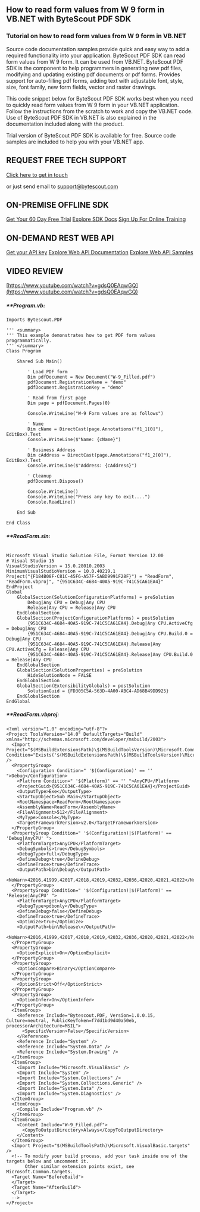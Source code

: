 ## How to read form values from W 9 form in VB.NET with ByteScout PDF SDK

### Tutorial on how to read form values from W 9 form in VB.NET

Source code documentation samples provide quick and easy way to add a required functionality into your application. ByteScout PDF SDK can read form values from W 9 form. It can be used from VB.NET. ByteScout PDF SDK is the component to help programmers in generating new pdf files, modifying and updating existing pdf documents or pdf forms. Provides support for auto-filling pdf forms, adding text with adjustable font, style, size, font family, new form fields, vector and raster drawings.

This code snippet below for ByteScout PDF SDK works best when you need to quickly read form values from W 9 form in your VB.NET application. Follow the instructions from the scratch to work and copy the VB.NET code. Use of ByteScout PDF SDK in VB.NET is also explained in the documentation included along with the product.

Trial version of ByteScout PDF SDK is available for free. Source code samples are included to help you with your VB.NET app.

## REQUEST FREE TECH SUPPORT

[Click here to get in touch](https://bytescout.zendesk.com/hc/en-us/requests/new?subject=ByteScout%20PDF%20SDK%20Question)

or just send email to [support@bytescout.com](mailto:support@bytescout.com?subject=ByteScout%20PDF%20SDK%20Question) 

## ON-PREMISE OFFLINE SDK 

[Get Your 60 Day Free Trial](https://bytescout.com/download/web-installer?utm_source=github-readme)
[Explore SDK Docs](https://bytescout.com/documentation/index.html?utm_source=github-readme)
[Sign Up For Online Training](https://academy.bytescout.com/)


## ON-DEMAND REST WEB API

[Get your API key](https://pdf.co/documentation/api?utm_source=github-readme)
[Explore Web API Documentation](https://pdf.co/documentation/api?utm_source=github-readme)
[Explore Web API Samples](https://github.com/bytescout/ByteScout-SDK-SourceCode/tree/master/PDF.co%20Web%20API)

## VIDEO REVIEW

[https://www.youtube.com/watch?v=gdsQ0EAqwGQ](https://www.youtube.com/watch?v=gdsQ0EAqwGQ)




<!-- code block begin -->

##### ****Program.vb:**
    
```
Imports Bytescout.PDF

''' <summary>
''' This example demonstrates how to get PDF form values programmatically.
''' </summary>
Class Program

    Shared Sub Main()

        ' Load PDF form
        Dim pdfDocument = New Document("W-9_Filled.pdf")
        pdfDocument.RegistrationName = "demo"
        pdfDocument.RegistrationKey = "demo"

        ' Read from first page
        Dim page = pdfDocument.Pages(0)

        Console.WriteLine("W-9 Form values are as follows")

        ' Name
        Dim cName = DirectCast(page.Annotations("f1_1[0]"), EditBox).Text
        Console.WriteLine($"Name: {cName}")

        ' Business Address
        Dim cAddress = DirectCast(page.Annotations("f1_2[0]"), EditBox).Text
        Console.WriteLine($"Address: {cAddress}")

        ' Cleanup 
        pdfDocument.Dispose()

        Console.WriteLine()
        Console.WriteLine("Press any key to exit....")
        Console.ReadLine()

    End Sub

End Class

```

<!-- code block end -->    

<!-- code block begin -->

##### ****ReadForm.sln:**
    
```

Microsoft Visual Studio Solution File, Format Version 12.00
# Visual Studio 15
VisualStudioVersion = 15.0.28010.2003
MinimumVisualStudioVersion = 10.0.40219.1
Project("{F184B08F-C81C-45F6-A57F-5ABD9991F28F}") = "ReadForm", "ReadForm.vbproj", "{951C634C-4684-40A5-919C-741C5CA61EA4}"
EndProject
Global
	GlobalSection(SolutionConfigurationPlatforms) = preSolution
		Debug|Any CPU = Debug|Any CPU
		Release|Any CPU = Release|Any CPU
	EndGlobalSection
	GlobalSection(ProjectConfigurationPlatforms) = postSolution
		{951C634C-4684-40A5-919C-741C5CA61EA4}.Debug|Any CPU.ActiveCfg = Debug|Any CPU
		{951C634C-4684-40A5-919C-741C5CA61EA4}.Debug|Any CPU.Build.0 = Debug|Any CPU
		{951C634C-4684-40A5-919C-741C5CA61EA4}.Release|Any CPU.ActiveCfg = Release|Any CPU
		{951C634C-4684-40A5-919C-741C5CA61EA4}.Release|Any CPU.Build.0 = Release|Any CPU
	EndGlobalSection
	GlobalSection(SolutionProperties) = preSolution
		HideSolutionNode = FALSE
	EndGlobalSection
	GlobalSection(ExtensibilityGlobals) = postSolution
		SolutionGuid = {FD305C5A-563D-4A00-ABC4-AD68B49DD925}
	EndGlobalSection
EndGlobal

```

<!-- code block end -->    

<!-- code block begin -->

##### ****ReadForm.vbproj:**
    
```
<?xml version="1.0" encoding="utf-8"?>
<Project ToolsVersion="14.0" DefaultTargets="Build" xmlns="http://schemas.microsoft.com/developer/msbuild/2003">
  <Import Project="$(MSBuildExtensionsPath)\$(MSBuildToolsVersion)\Microsoft.Common.props" Condition="Exists('$(MSBuildExtensionsPath)\$(MSBuildToolsVersion)\Microsoft.Common.props')" />
  <PropertyGroup>
    <Configuration Condition=" '$(Configuration)' == '' ">Debug</Configuration>
    <Platform Condition=" '$(Platform)' == '' ">AnyCPU</Platform>
    <ProjectGuid>{951C634C-4684-40A5-919C-741C5CA61EA4}</ProjectGuid>
    <OutputType>Exe</OutputType>
    <StartupObject>Sub Main</StartupObject>
    <RootNamespace>ReadForm</RootNamespace>
    <AssemblyName>ReadForm</AssemblyName>
    <FileAlignment>512</FileAlignment>
    <MyType>Console</MyType>
    <TargetFrameworkVersion>v2.0</TargetFrameworkVersion>
  </PropertyGroup>
  <PropertyGroup Condition=" '$(Configuration)|$(Platform)' == 'Debug|AnyCPU' ">
    <PlatformTarget>AnyCPU</PlatformTarget>
    <DebugSymbols>true</DebugSymbols>
    <DebugType>full</DebugType>
    <DefineDebug>true</DefineDebug>
    <DefineTrace>true</DefineTrace>
    <OutputPath>bin\Debug\</OutputPath>
    <NoWarn>42016,41999,42017,42018,42019,42032,42036,42020,42021,42022</NoWarn>
  </PropertyGroup>
  <PropertyGroup Condition=" '$(Configuration)|$(Platform)' == 'Release|AnyCPU' ">
    <PlatformTarget>AnyCPU</PlatformTarget>
    <DebugType>pdbonly</DebugType>
    <DefineDebug>false</DefineDebug>
    <DefineTrace>true</DefineTrace>
    <Optimize>true</Optimize>
    <OutputPath>bin\Release\</OutputPath>
    <NoWarn>42016,41999,42017,42018,42019,42032,42036,42020,42021,42022</NoWarn>
  </PropertyGroup>
  <PropertyGroup>
    <OptionExplicit>On</OptionExplicit>
  </PropertyGroup>
  <PropertyGroup>
    <OptionCompare>Binary</OptionCompare>
  </PropertyGroup>
  <PropertyGroup>
    <OptionStrict>Off</OptionStrict>
  </PropertyGroup>
  <PropertyGroup>
    <OptionInfer>On</OptionInfer>
  </PropertyGroup>
  <ItemGroup>
    <Reference Include="Bytescout.PDF, Version=1.0.0.15, Culture=neutral, PublicKeyToken=f7dd1bd9d40a50eb, processorArchitecture=MSIL">
      <SpecificVersion>False</SpecificVersion>
    </Reference>
    <Reference Include="System" />
    <Reference Include="System.Data" />
    <Reference Include="System.Drawing" />
  </ItemGroup>
  <ItemGroup>
    <Import Include="Microsoft.VisualBasic" />
    <Import Include="System" />
    <Import Include="System.Collections" />
    <Import Include="System.Collections.Generic" />
    <Import Include="System.Data" />
    <Import Include="System.Diagnostics" />
  </ItemGroup>
  <ItemGroup>
    <Compile Include="Program.vb" />
  </ItemGroup>
  <ItemGroup>
    <Content Include="W-9_Filled.pdf">
      <CopyToOutputDirectory>Always</CopyToOutputDirectory>
    </Content>
  </ItemGroup>
  <Import Project="$(MSBuildToolsPath)\Microsoft.VisualBasic.targets" />
  <!-- To modify your build process, add your task inside one of the targets below and uncomment it. 
       Other similar extension points exist, see Microsoft.Common.targets.
  <Target Name="BeforeBuild">
  </Target>
  <Target Name="AfterBuild">
  </Target>
  -->
</Project>
```

<!-- code block end -->